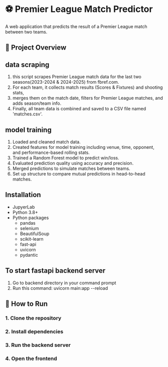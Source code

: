 # ⚽ Premier League Match Predictor
A web application that predicts the result of a Premier League match between two teams.
## 📌 Project Overview
## data scraping
1. this script scrapes Premier League match data for the last two seasons(2023-2024 & 2024-2025) from fbref.com.
2. For each team, it collects match results (Scores & Fixtures) and shooting stats,
3. merges them on the match date, filters for Premier League matches, and adds season/team info.
4. Finally, all team data is combined and saved to a CSV file named 'matches.csv'.
## model training
1. Loaded and cleaned match data.
2. Created features for model training including venue, time, opponent, and performance-based rolling stats.
3. Trained a Random Forest model to predict win/loss.
4. Evaluated prediction quality using accuracy and precision.
5. Merged predictions to simulate matches between teams.
6. Set up structure to compare mutual predictions in head-to-head matches.
## Installation
- JupyerLab
- Python 3.8+
- Python packages
  - pandas
  - selenium
  - BeautifulSoup
  - scikit-learn
  - fast-api
  - uvicorn
  - pydantic
## To start fastapi backend server
1. Go to backend directory in your command prompt
2. Run this command: uvicorn main:app --reload
## 🚀 How to Run
### 1. Clone the repository
### 2. Install dependencies
### 3. Run the backend server
### 4. Open the frontend
